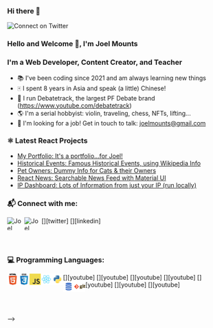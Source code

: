 ### Hi there 👋

<!--
**xeonstaff/xeonstaff** is a ✨ _special_ ✨ repository because its `README.md` (this file) appears on your GitHub profile.

Here are some ideas to get<!-- <img align="center" src="https://pbs.twimg.com/profile_banners/1951820972/1611850287/1080x360" /> -->
![Connect on Twitter](https://img.shields.io/twitter/follow/machinedelf?logo=Twitter&color=1DA1F2&style=for-the-badge)

### Hello and Welcome 👋, I'm Joel Mounts

### I'm a Web Developer, Content Creator, and Teacher
- 📚 I've been coding since 2021 and am always learning new things
- 🀄 I spent 8 years in Asia and speak (a little) Chinese!
- 🐆 I run Debatetrack, the largest PF Debate brand (https://www.youtube.com/debatetrack)
- 🌎 I'm a serial hobbyist: violin, traveling, chess, NFTs, lifting...
- 🔎 I'm looking for a job! Get in touch to talk: joelmounts@gmail.com


### ⚛️ Latest React Projects
<!-- React:START -->
- [My Portfolio: It's a portfolio...for Joel!](https://joel--portfolio.herokuapp.com/)
- [Historical Events: Famous Historical Events, using Wikipedia Info](https://births-and-deaths.herokuapp.com/)
- [Pet Owners: Dummy Info for Cats & their Owners](http://cat-pix.herokuapp.com/)
- [React News: Searchable News Feed with Material UI](https://newsfeed-react.herokuapp.com/)
- [IP Dashboard: Lots of Information from just your IP (run locally)](https://github.com/xeonstaff/ip-dashboard)
<!-- React:END -->

### 📬 Connect with me:
[<img align="left" src="https://raw.githubusercontent.com/rahuldkjain/github-profile-readme-generator/master/src/images/icons/Social/twitter.svg" alt="Joel Mounts | Twitter" height="30" width="40" />][twitter]
[<img align="left" src="https://raw.githubusercontent.com/rahuldkjain/github-profile-readme-generator/master/src/images/icons/Social/linked-in-alt.svg" alt="Joel Mounts | LinkedIn" height="30" width="40" />][linkedin]

<br />
<br />

### 💻 Programming Languages:
[<img align="left" target="_blank" alt="HTML" width="26px" src="https://raw.githubusercontent.com/github/explore/80688e429a7d4ef2fca1e82350fe8e3517d3494d/topics/html/html.png" />][youtube]
[<img align="left" target="_blank" alt="CSS" width="26px" src="https://raw.githubusercontent.com/github/explore/80688e429a7d4ef2fca1e82350fe8e3517d3494d/topics/css/css.png" />][youtube]
[<img align="left" target="_blank" alt="JavaScript" width="26px" src="https://raw.githubusercontent.com/github/explore/80688e429a7d4ef2fca1e82350fe8e3517d3494d/topics/javascript/javascript.png" />][youtube]
[<img align="left" target="_blank" alt="React" width="26px" src="https://raw.githubusercontent.com/github/explore/80688e429a7d4ef2fca1e82350fe8e3517d3494d/topics/react/react.png" />][youtube]
[<img align="left" target="_blank" alt="Python" width="26px" src="https://raw.githubusercontent.com/github/explore/80688e429a7d4ef2fca1e82350fe8e3517d3494d/topics/python/python.png" />][youtube]
[<img align="left" target="_blank" alt="SQL" width="26px" src="https://raw.githubusercontent.com/github/explore/80688e429a7d4ef2fca1e82350fe8e3517d3494d/topics/sql/sql.png" />][youtube]
[<img align="left" target="_blank" alt="git" width="26px" src="https://raw.githubusercontent.com/github/explore/80688e429a7d4ef2fca1e82350fe8e3517d3494d/topics/git/git.png" />][youtube]

<br />
<br />

-->
